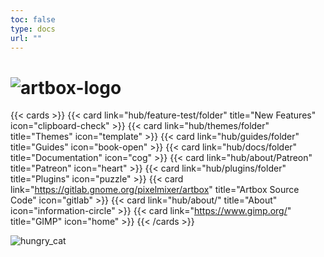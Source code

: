 ```yaml
---
toc: false
type: docs
url: ""
---
```


# ![artbox-logo](/images/artbox-logo.webp)

{{< cards >}}
  {{< card link="hub/feature-test/folder" title="New Features" icon="clipboard-check" >}}
  {{< card link="hub/themes/folder" title="Themes" icon="template" >}}
  {{< card link="hub/guides/folder" title="Guides" icon="book-open" >}}
  {{< card link="hub/docs/folder" title="Documentation" icon="cog" >}}
  {{< card link="hub/about/Patreon" title="Patreon" icon="heart" >}}
  {{< card link="hub/plugins/folder" title="Plugins" icon="puzzle" >}}
  {{< card link="https://gitlab.gnome.org/pixelmixer/artbox" title="Artbox Source Code" icon="gitlab" >}}
  {{< card link="hub/about/" title="About" icon="information-circle" >}}
  {{< card link="https://www.gimp.org/" title="GIMP" icon="home" >}}
{{< /cards >}}

![hungry_cat](/images/gallery/hungry_cat_final.webp)
